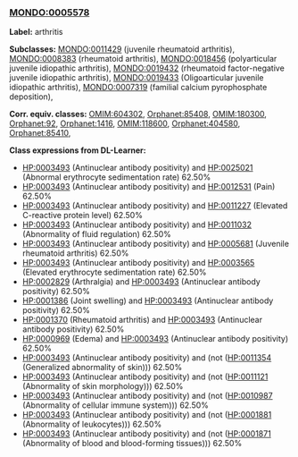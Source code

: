 
### [MONDO:0005578](http://purl.obolibrary.org/obo/MONDO_0005578)
**Label:** arthritis

**Subclasses:** [MONDO:0011429](http://purl.obolibrary.org/obo/MONDO_0011429) (juvenile rheumatoid arthritis), [MONDO:0008383](http://purl.obolibrary.org/obo/MONDO_0008383) (rheumatoid arthritis), [MONDO:0018456](http://purl.obolibrary.org/obo/MONDO_0018456) (polyarticular juvenile idiopathic arthritis), [MONDO:0019432](http://purl.obolibrary.org/obo/MONDO_0019432) (rheumatoid factor-negative juvenile idiopathic arthritis), [MONDO:0019433](http://purl.obolibrary.org/obo/MONDO_0019433) (Oligoarticular juvenile idiopathic arthritis), [MONDO:0007319](http://purl.obolibrary.org/obo/MONDO_0007319) (familial calcium pyrophosphate deposition), 

**Corr. equiv. classes:** [OMIM:604302](http://purl.obolibrary.org/obo/OMIM_604302), [Orphanet:85408](http://www.orpha.net/ORDO/Orphanet_85408), [OMIM:180300](http://purl.obolibrary.org/obo/OMIM_180300), [Orphanet:92](http://www.orpha.net/ORDO/Orphanet_92), [Orphanet:1416](http://www.orpha.net/ORDO/Orphanet_1416), [OMIM:118600](http://purl.obolibrary.org/obo/OMIM_118600), [Orphanet:404580](http://www.orpha.net/ORDO/Orphanet_404580), [Orphanet:85410](http://www.orpha.net/ORDO/Orphanet_85410), 

**Class expressions from DL-Learner:**

- [HP:0003493](http://purl.obolibrary.org/obo/HP_0003493) (Antinuclear antibody positivity) and [HP:0025021](http://purl.obolibrary.org/obo/HP_0025021) (Abnormal erythrocyte sedimentation rate) 62.50%
- [HP:0003493](http://purl.obolibrary.org/obo/HP_0003493) (Antinuclear antibody positivity) and [HP:0012531](http://purl.obolibrary.org/obo/HP_0012531) (Pain) 62.50%
- [HP:0003493](http://purl.obolibrary.org/obo/HP_0003493) (Antinuclear antibody positivity) and [HP:0011227](http://purl.obolibrary.org/obo/HP_0011227) (Elevated C-reactive protein level) 62.50%
- [HP:0003493](http://purl.obolibrary.org/obo/HP_0003493) (Antinuclear antibody positivity) and [HP:0011032](http://purl.obolibrary.org/obo/HP_0011032) (Abnormality of fluid regulation) 62.50%
- [HP:0003493](http://purl.obolibrary.org/obo/HP_0003493) (Antinuclear antibody positivity) and [HP:0005681](http://purl.obolibrary.org/obo/HP_0005681) (Juvenile rheumatoid arthritis) 62.50%
- [HP:0003493](http://purl.obolibrary.org/obo/HP_0003493) (Antinuclear antibody positivity) and [HP:0003565](http://purl.obolibrary.org/obo/HP_0003565) (Elevated erythrocyte sedimentation rate) 62.50%
- [HP:0002829](http://purl.obolibrary.org/obo/HP_0002829) (Arthralgia) and [HP:0003493](http://purl.obolibrary.org/obo/HP_0003493) (Antinuclear antibody positivity) 62.50%
- [HP:0001386](http://purl.obolibrary.org/obo/HP_0001386) (Joint swelling) and [HP:0003493](http://purl.obolibrary.org/obo/HP_0003493) (Antinuclear antibody positivity) 62.50%
- [HP:0001370](http://purl.obolibrary.org/obo/HP_0001370) (Rheumatoid arthritis) and [HP:0003493](http://purl.obolibrary.org/obo/HP_0003493) (Antinuclear antibody positivity) 62.50%
- [HP:0000969](http://purl.obolibrary.org/obo/HP_0000969) (Edema) and [HP:0003493](http://purl.obolibrary.org/obo/HP_0003493) (Antinuclear antibody positivity) 62.50%
- [HP:0003493](http://purl.obolibrary.org/obo/HP_0003493) (Antinuclear antibody positivity) and (not ([HP:0011354](http://purl.obolibrary.org/obo/HP_0011354) (Generalized abnormality of skin))) 62.50%
- [HP:0003493](http://purl.obolibrary.org/obo/HP_0003493) (Antinuclear antibody positivity) and (not ([HP:0011121](http://purl.obolibrary.org/obo/HP_0011121) (Abnormality of skin morphology))) 62.50%
- [HP:0003493](http://purl.obolibrary.org/obo/HP_0003493) (Antinuclear antibody positivity) and (not ([HP:0010987](http://purl.obolibrary.org/obo/HP_0010987) (Abnormality of cellular immune system))) 62.50%
- [HP:0003493](http://purl.obolibrary.org/obo/HP_0003493) (Antinuclear antibody positivity) and (not ([HP:0001881](http://purl.obolibrary.org/obo/HP_0001881) (Abnormality of leukocytes))) 62.50%
- [HP:0003493](http://purl.obolibrary.org/obo/HP_0003493) (Antinuclear antibody positivity) and (not ([HP:0001871](http://purl.obolibrary.org/obo/HP_0001871) (Abnormality of blood and blood-forming tissues))) 62.50%


